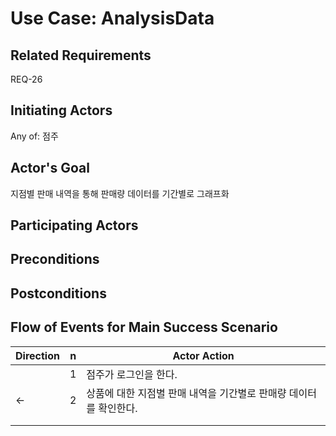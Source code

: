 # Use Case: AnalysisData

## **Related Requirements**

REQ-26

## **Initiating Actors**

Any of: 점주

## **Actor's Goal**

지점별 판매 내역을 통해 판매량 데이터를 기간별로 그래프화

## **Participating Actors**



## **Preconditions**


## **Postconditions**



## Flow of Events for Main Success Scenario
| Direction | n | Actor Action                                                                                                         |
| --------- | - | -------------------------------------------------------------------------------------------------------------------- |
|          | 1 | 점주가 로그인을 한다. |
|      ←    | 2 | 상품에 대한 지점별 판매 내역을 기간별로 판매량 데이터를 확인한다.  |
|          |  |  |
|          |  |  |


